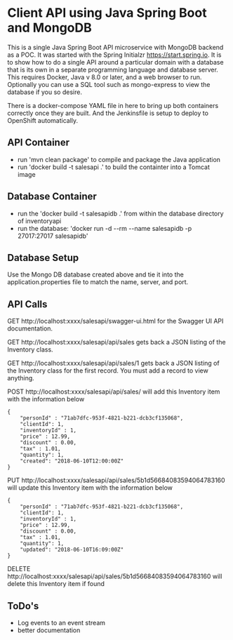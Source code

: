 # Client API using Java Spring Boot and MongoDB
This is a single Java Spring Boot API microservice with MongoDB backend as a POC. It was started with the Spring Initialzr https://start.spring.io.  It is to show how to do a single API around a particular domain with a database that is its own in a separate programming language and database server. This requires Docker, Java v 8.0 or later, and a web browser to run. Optionally you can use a SQL tool such as mongo-express to view the database if you so desire.

There is a docker-compose YAML file in here to bring up both containers correctly once they are built. And the Jenkinsfile is setup to deploy to OpenShift automatically.

## API Container
* run 'mvn clean package' to compile and package the Java application
* run 'docker build -t salesapi .' to build the containter into a Tomcat image

## Database Container
* run the 'docker build -t salesapidb .' from within the database directory of inventoryapi
* run the database: 'docker run -d --rm --name salesapidb -p 27017:27017 salesapidb'

## Database Setup
Use the Mongo DB database created above and tie it into the application.properties file to match the name, server, and port.

## API Calls

GET http://localhost:xxxx/salesapi/swagger-ui.html for the Swagger UI API documentation.

GET http://localhost:xxxx/salesapi/api/sales gets back a JSON listing of the Inventory class.

GET http://localhost:xxxx/salesapi/api/sales/1 gets back a JSON listing of the Inventory class for the first record. You must add a record to view anything.

POST http://localhost:xxxx/salesapi/api/sales/ will add this Inventory item with the information below
```
{
	"personId" : "71ab7dfc-953f-4821-b221-dcb3cf135068",
    "clientId": 1,
    "inventoryId" : 1,
    "price" : 12.99,
    "discount" : 0.00,
    "tax" : 1.01,
    "quantity": 1,
    "created": "2018-06-10T12:00:00Z"
}
```
PUT http://localhost:xxxx/salesapi/api/sales/5b1d56684083594064783160 will update this Inventory item with the information below
```
{
	"personId" : "71ab7dfc-953f-4821-b221-dcb3cf135068",
    "clientId": 1,
    "inventoryId" : 1,
    "price" : 12.99,
    "discount" : 0.00,
    "tax" : 1.01,
    "quantity": 1,
    "updated": "2018-06-10T16:09:00Z"
}
```
DELETE http://localhost:xxxx/salesapi/api/sales/5b1d56684083594064783160 will delete this Inventory item if found

## ToDo's

* Log events to an event stream
* better documentation
